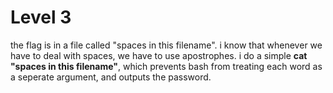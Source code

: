 # Level 3

the flag is in a file called "spaces in this filename". i know that whenever we have to deal with spaces, we have to use apostrophes. i do a simple **cat "spaces in this filename"**, which prevents bash from treating each word as a seperate argument, and outputs the password.